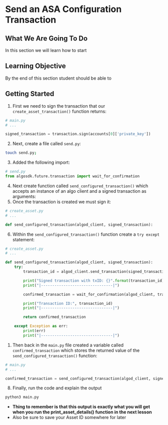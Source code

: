 # Send an ASA Configuration Transaction

## What We Are Going To Do

In this section we will learn how to start

## Learning Objective

By the end of this section student should be able to

## Getting Started
1. First we need to sign the transaction that our `create_asset_transaction()` function returns:
```python
# main.py
# ...

signed_transaction = transaction.sign(accounts[0]['private_key'])
```
2. Next, create a file called `send.py`:
```sh
touch send.py;
```
3. Added the following import:
```python
# send.py
from algosdk.future.transaction import wait_for_confirmation
```
4. Next create function called `send_configured_transaction()` which accepts an instance of an algo client and a signed transaction as arguments:
5. Once the transaction is created we must sign it:
```python
# create_asset.py
# ...

def send_configured_transaction(algod_client, signed_transaction):
```
6. Within the `send_configured_transaction()` function create a `try except` statement:
```python
# create_asset.py
# ...

def send_configured_transaction(algod_client, signed_transaction):
    try:
        transaction_id = algod_client.send_transaction(signed_transaction)

        print("Signed transaction with txID: {}".format(transaction_id))
        print("|--------------------------------|")

        confirmed_transaction = wait_for_confirmation(algod_client, transaction_id, 4)

        print("Transaction ID:", transaction_id)
        print("|--------------------------------|")

        return confirmed_transaction

    except Exception as err:
        print(err)
        print("|--------------------------------|")
```
1. Then back in the `main.py` file created a variable called `confirmed_transaction` which stores the returned value of the `send_configured_transaction()` function:
```python
# main.py
# ...

confirmed_transaction = send_configured_transaction(algod_client, signed_transaction)
```
8. Finally, run the code and explain the output
```sh
python3 main.py
```
* **Thing to remember is that this output is exactly what you will get when you run the print_asset_details() function in the next lesson**
* Also be sure to save your Asset ID somewhere for later